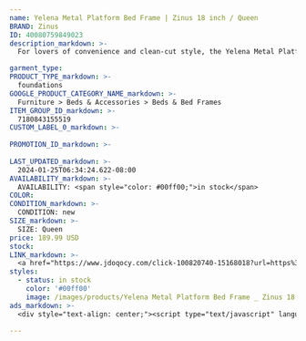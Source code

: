 ```yaml
---
name: Yelena Metal Platform Bed Frame | Zinus 18 inch / Queen
BRAND: Zinus
ID: 40080759849023
description_markdown: >-
  For lovers of convenience and clean-cut style, the Yelena Metal Platform Bed is a piece that checks all the boxes. This functional metal frame makes a seamless addition to any space, with its bold black metal, simple lines and foolproof assembly system. The entire bed comes together (stress-free) in under an hour. This foundation is designed to be compatible with the headboard of your choice. It even gives you plenty of practical room underneath for storage, with over a foot of under bed clearance.

garment_type:
PRODUCT_TYPE_markdown: >-
  foundations
GOOGLE_PRODUCT_CATEGORY_NAME_markdown: >-
  Furniture > Beds & Accessories > Beds & Bed Frames
ITEM_GROUP_ID_markdown: >-
  7180843155519
CUSTOM_LABEL_0_markdown: >-
  
PROMOTION_ID_markdown: >-
  
LAST_UPDATED_markdown: >-
  2024-01-25T06:34:24.622-08:00
AVAILABILITY_markdown: >-
  AVAILABILITY: <span style="color: #00ff00;">in stock</span>
COLOR:
CONDITION_markdown: >-
  CONDITION: new
SIZE_markdown: >-
  SIZE: Queen
price: 189.99 USD
stock: 
LINK_markdown: >-
  <a href="https://www.jdoqocy.com/click-100820740-15168018?url=https%3A%2F%2Fwww.zinus.com%2Fproducts%2Fyelena-metal-platform-bed-frame%3Fvariant%3D40080759849023" target="_blank" style="display: inline-block; padding: 10px 20px; font-size: 16px; text-align: center; text-decoration: none; cursor: pointer; border: 1px solid #3498db; color: #3498db; background-color: #fff; border-radius: 5px; transition: background-color 0.3s;">Go to Product</a>
styles:
  - status: in stock
    color: '#00ff00'
    image: /images/products/Yelena Metal Platform Bed Frame _ Zinus 18 inch _ Queen/webimage-48B73C7A-DDC7-4DC0-BF70337D41A656E9.jpg
ads_markdown: >-
  <div style="text-align: center;"><script type="text/javascript" language="javascript" src="https://www.anrdoezrs.net/placeholder-52386842?target=_top&mouseover=N"></script></div>

---
```

